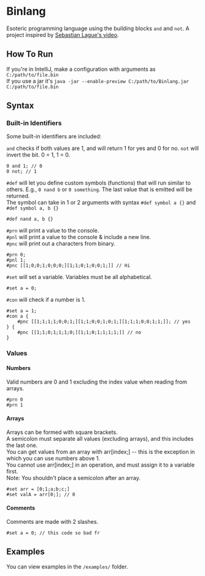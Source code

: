 # Binlang

Esoteric programming language using the building blocks `and` and `not`.
A project inspired by [Sebastian Lague's video](https://www.youtube.com/watch?v=QZwneRb-zqA).

## How To Run
If you're in IntelliJ, make a configuration with arguments as `C:/path/to/file.bin`\
If you use a jar it's `java -jar --enable-preview C:/path/to/Binlang.jar C:/path/to/file.bin`

## Syntax

### Built-in Identifiers
Some built-in identifiers are included:

`and` checks if both values are 1, and will return 1 for yes and 0 for no.
`not` will invert the bit. 0 = 1, 1 = 0.
```
0 and 1; // 0
0 not; // 1
```
`#def` will let you define custom symbols (functions) that will run similar to others.
E.g., `0 nand b` or `0 something`. The last value that is emitted will be returned.\
The symbol can take in 1 or 2 arguments with syntax `#def symbol a {}` and `#def symbol a, b {}`
```
#def nand a, b {}
```
`#prn` will print a value to the console.\
`#pnl` will print a value to the console & include a new line.\
`#pnc` will print out a characters from binary.
```
#prn 0;
#pnl 1;
#pnc [[1;0;0;1;0;0;0;][1;1;0;1;0;0;1;]] // Hi
```
`#set` will set a variable. Variables must be all alphabetical.
```
#set a = 0;
```
`#con` will check if a number is 1.
```
#set a = 1;
#con a {
    #pnc [[1;1;1;1;0;0;1;][1;1;0;0;1;0;1;][1;1;1;0;0;1;1;]]; // yes
} {
    #pnc [[1;1;0;1;1;1;0;][1;1;0;1;1;1;1;]] // no
}
```
### Values

#### Numbers
Valid numbers are 0 and 1 excluding the index value when reading from arrays.
```
#prn 0
#prn 1
```

#### Arrays
Arrays can be formed with square brackets.\
A semicolon must separate all values (excluding arrays), and this includes the last one.\
You can get values from an array with arr[index;] -- this is the exception in which you can use numbers above 1.\
You cannot use arr[index;] in an operation, and must assign it to a variable first.\
Note: You shouldn't place a semicolon after an array.
```
#set arr = [0;1;a;b;c;]
#set valA = arr[0;]; // 0
```

#### Comments
Comments are made with 2 slashes.
```
#set a = 0; // this code so bad fr
```

## Examples
You can view examples in the `/examples/` folder.